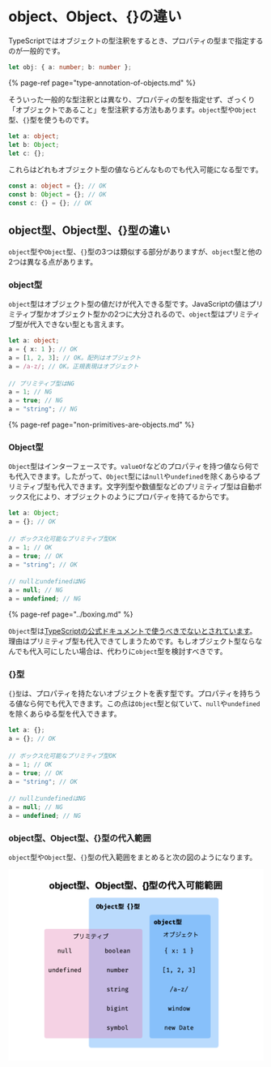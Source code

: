 # object、Object、{}の違い

TypeScriptではオブジェクトの型注釈をするとき、プロパティの型まで指定するのが一般的です。

```typescript
let obj: { a: number; b: number };
```

{% page-ref page="type-annotation-of-objects.md" %}

そういった一般的な型注釈とは異なり、プロパティの型を指定せず、ざっくり「オブジェクトであること」を型注釈する方法もあります。`object`型や`Object`型、`{}`型を使うものです。

```typescript
let a: object;
let b: Object;
let c: {};
```

これらはどれもオブジェクト型の値ならどんなものでも代入可能になる型です。

```typescript
const a: object = {}; // OK
const b: Object = {}; // OK
const c: {} = {}; // OK
```

## object型、Object型、{}型の違い

`object`型や`Object`型、`{}`型の3つは類似する部分がありますが、`object`型と他の2つは異なる点があります。

### object型

`object`型はオブジェクト型の値だけが代入できる型です。JavaScriptの値はプリミティブ型かオブジェクト型かの2つに大分されるので、`object`型はプリミティブ型が代入できない型とも言えます。

```typescript
let a: object;
a = { x: 1 }; // OK
a = [1, 2, 3]; // OK。配列はオブジェクト
a = /a-z/; // OK。正規表現はオブジェクト

// プリミティブ型はNG
a = 1; // NG
a = true; // NG
a = "string"; // NG
```

{% page-ref page="non-primitives-are-objects.md" %}

### Object型

`Object`型はインターフェースです。`valueOf`などのプロパティを持つ値なら何でも代入できます。したがって、`Object`型には`null`や`undefined`を除くあらゆるプリミティブ型も代入できます。文字列型や数値型などのプリミティブ型は自動ボックス化により、オブジェクトのようにプロパティを持てるからです。

```typescript
let a: Object;
a = {}; // OK

// ボックス化可能なプリミティブ型OK
a = 1; // OK
a = true; // OK
a = "string"; // OK

// nullとundefinedはNG
a = null; // NG
a = undefined; // NG
```

{% page-ref page="../boxing.md" %}

`Object`型は[TypeScriptの公式ドキュメントで使うべきでないとされています](https://www.typescriptlang.org/docs/handbook/declaration-files/do-s-and-don-ts.html#number-string-boolean-symbol-and-object)。理由はプリミティブ型も代入できてしまうためです。もしオブジェクト型ならなんでも代入可にしたい場合は、代わりに`object`型を検討すべきです。

### {}型

`{}型`は、プロパティを持たないオブジェクトを表す型です。プロパティを持ちうる値なら何でも代入できます。この点は`Object`型と似ていて、`null`や`undefined`を除くあらゆる型を代入できます。

```typescript
let a: {};
a = {}; // OK

// ボックス化可能なプリミティブ型OK
a = 1; // OK
a = true; // OK
a = "string"; // OK

// nullとundefinedはNG
a = null; // NG
a = undefined; // NG
```

### object型、Object型、{}型の代入範囲

`object`型や`Object`型、`{}`型の代入範囲をまとめると次の図のようになります。

![](../../../.gitbook/assets/cleanshot-2021-09-27-at-12.06.52.png)

